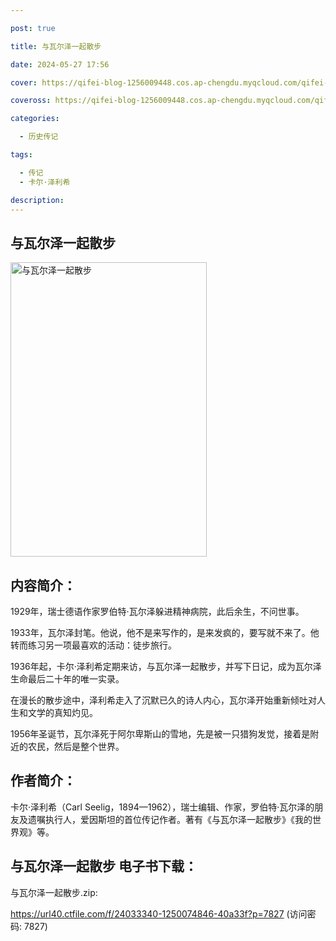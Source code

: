 ```yaml
---

post: true

title: 与瓦尔泽一起散步

date: 2024-05-27 17:56

cover: https://qifei-blog-1256009448.cos.ap-chengdu.myqcloud.com/qifei-blog/660d41fe9f345e8d038803f8.jpg

coveross: https://qifei-blog-1256009448.cos.ap-chengdu.myqcloud.com/qifei-blog/660d41fe9f345e8d038803f8.jpg

categories:

  - 历史传记

tags:

  - 传记
  - 卡尔·泽利希

description:
---
```


## 与瓦尔泽一起散步
<img alt="与瓦尔泽一起散步 " class="aligncenter loading" data-was-processed="true" decoding="async" fetchpriority="high" height="471" src="https://qifei-blog-1256009448.cos.ap-chengdu.myqcloud.com/qifei-blog/660d41fe9f345e8d038803f8.jpg " style="cursor: zoom-in;" width="314"/>

## 内容简介：

1929年，瑞士德语作家罗伯特·瓦尔泽躲进精神病院，此后余生，不问世事。

1933年，瓦尔泽封笔。他说，他不是来写作的，是来发疯的，要写就不来了。他转而练习另一项最喜欢的活动：徒步旅行。

1936年起，卡尔·泽利希定期来访，与瓦尔泽一起散步，并写下日记，成为瓦尔泽生命最后二十年的唯一实录。

在漫长的散步途中，泽利希走入了沉默已久的诗人内心，瓦尔泽开始重新倾吐对人生和文学的真知灼见。

1956年圣诞节，瓦尔泽死于阿尔卑斯山的雪地，先是被一只猎狗发觉，接着是附近的农民，然后是整个世界。

## 作者简介：

卡尔·泽利希（Carl Seelig，1894—1962），瑞士编辑、作家，罗伯特·瓦尔泽的朋友及遗嘱执行人，爱因斯坦的首位传记作者。著有《与瓦尔泽一起散步》《我的世界观》等。

## 与瓦尔泽一起散步 电子书下载：



与瓦尔泽一起散步.zip: 

https://url40.ctfile.com/f/24033340-1250074846-40a33f?p=7827 (访问密码: 7827)
